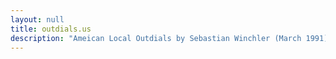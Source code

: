 ```yaml
---
layout: null
title: outdials.us
description: "Ameican Local Outdials by Sebastian Winchler (March 1991)"
---
```

